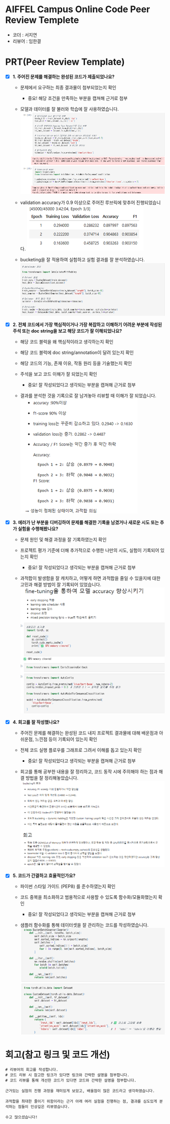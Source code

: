 # AIFFEL Campus Online Code Peer Review Templete
- 코더 : 서지연
- 리뷰어 : 임한결


# PRT(Peer Review Template)
- [X]  **1. 주어진 문제를 해결하는 완성된 코드가 제출되었나요?**
    - 문제에서 요구하는 최종 결과물이 첨부되었는지 확인
        - 중요! 해당 조건을 만족하는 부분을 캡쳐해 근거로 첨부
    
    - 모델과 데이터를 잘 불러와 학습에 잘 사용하였습니다.
    ![](images/model.png)

    - validation accuracy가 0.9 이상으로 주어진 루브릭에 맞추어 진행되었습니다.
    ![](images/result.png)

    - bucketing을 잘 적용하여 실험하고 실험 결과를 잘 분석하였습니다.
    ![](images/bucket.png)

- [X]  **2. 전체 코드에서 가장 핵심적이거나 가장 복잡하고 이해하기 어려운 부분에 작성된 
주석 또는 doc string을 보고 해당 코드가 잘 이해되었나요?**
    - 해당 코드 블럭을 왜 핵심적이라고 생각하는지 확인
    - 해당 코드 블럭에 doc string/annotation이 달려 있는지 확인
    - 해당 코드의 기능, 존재 이유, 작동 원리 등을 기술했는지 확인
    - 주석을 보고 코드 이해가 잘 되었는지 확인
        - 중요! 잘 작성되었다고 생각되는 부분을 캡쳐해 근거로 첨부
        
    - 결과를 분석한 것을 기록으로 잘 남겨놓아 리뷰할 때 이해가 잘 되었습니다.
    ![](images/study.png)

- [X]  **3. 에러가 난 부분을 디버깅하여 문제를 해결한 기록을 남겼거나
새로운 시도 또는 추가 실험을 수행해봤나요?**
    - 문제 원인 및 해결 과정을 잘 기록하였는지 확인
    - 프로젝트 평가 기준에 더해 추가적으로 수행한 나만의 시도, 
    실험이 기록되어 있는지 확인
        - 중요! 잘 작성되었다고 생각되는 부분을 캡쳐해 근거로 첨부
        
    - 과적합이 발생함을 잘 캐치하고, 어떻게 하면 과적합을 줄일 수 있을지에 대한 고민과 해결 방법이 잘 기록되어 있었습니다.
    ![](images/error.png)

- [X]  **4. 회고를 잘 작성했나요?**
    - 주어진 문제를 해결하는 완성된 코드 내지 프로젝트 결과물에 대해
    배운점과 아쉬운점, 느낀점 등이 기록되어 있는지 확인
    - 전체 코드 실행 플로우를 그래프로 그려서 이해를 돕고 있는지 확인
        - 중요! 잘 작성되었다고 생각되는 부분을 캡쳐해 근거로 첨부
        
    - 회고를 통해 공부한 내용을 잘 정리하고, 코드 동작 시에 주의해야 하는 점과 해결 방법을 잘 정리해놓았습니다.
    ![](images/remind.png)

- [X]  **5. 코드가 간결하고 효율적인가요?**
    - 파이썬 스타일 가이드 (PEP8) 를 준수하였는지 확인
    - 코드 중복을 최소화하고 범용적으로 사용할 수 있도록 함수화/모듈화했는지 확인
        - 중요! 잘 작성되었다고 생각되는 부분을 캡쳐해 근거로 첨부

    - 샘플러 함수화를 통해 데이터셋을 잘 관리하는 코드를 작성하였습니다.
    ![](images/func.png)

# 회고(참고 링크 및 코드 개선)
```
# 리뷰어의 회고를 작성합니다.
# 코드 리뷰 시 참고한 링크가 있다면 링크와 간략한 설명을 첨부합니다.
# 코드 리뷰를 통해 개선한 코드가 있다면 코드와 간략한 설명을 첨부합니다.

근거있는 실험의 진행 과정을 재미있게 보았고, 배울점이 많은 코드라고 생각하였습니다.

과적합을 최대한 줄이기 위함이라는 근거 아래 여러 실험을 진행하는 점, 결과를 심도있게 분석하는 점들이 인상깊은 리뷰였습니다.

수고 많으셨습니다!


```

